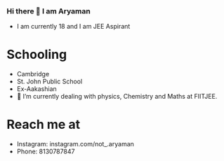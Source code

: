 ### Hi there 👋 I am Aryaman
* I am currently 18 and I am JEE Aspirant
# Schooling
* Cambridge
* St. John Public School
* Ex-Aakashian
* 🔭 I’m currently dealing with physics, Chemistry and Maths at FIITJEE.
# Reach me at 
* Instagram: instagram.com/not_.aryaman
* Phone: 8130787847 
